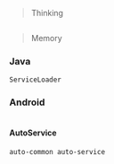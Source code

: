 > Thinking

```

```

> Memory

### Java

```
ServiceLoader
```



### Android

```

```

#### AutoService

```
auto-common auto-service
```

